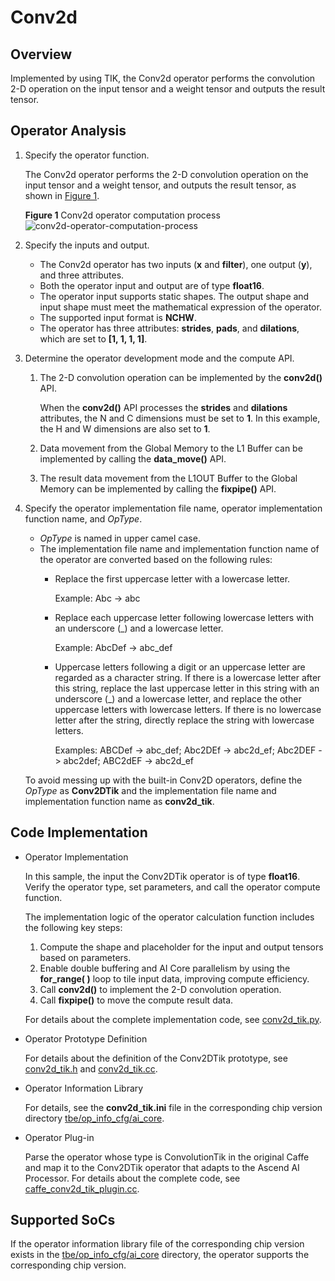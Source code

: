 # Conv2d<a name="EN-US_TOPIC_0302083411"></a>

## Overview<a name="section1973805311174"></a>

Implemented by using TIK, the Conv2d operator performs the convolution 2-D operation on the input tensor and a weight tensor and outputs the result tensor.

## Operator Analysis<a name="section19621012171817"></a>

1.  Specify the operator function.

    The Conv2d operator performs the 2-D convolution operation on the input tensor and a weight tensor, and outputs the result tensor, as shown in  [Figure 1](#fig2099591662413).

    **Figure  1**  Conv2d operator computation process<a name="fig2099591662413"></a>  
    ![](https://images.gitee.com/uploads/images/2020/1223/174800_6754ce07_5474059.png "conv2d-operator-computation-process")

2.  Specify the inputs and output.
    -   The Conv2d operator has two inputs \(**x**  and  **filter**\), one output \(**y**\), and three attributes.
    -   Both the operator input and output are of type  **float16**.
    -   The operator input supports static shapes. The output shape and input shape must meet the mathematical expression of the operator.
    -   The supported input format is  **NCHW**.
    -   The operator has three attributes:  **strides**,  **pads**, and  **dilations**, which are set to  **\[1, 1, 1, 1\]**.

3.  Determine the operator development mode and the compute API.
    1.  The 2-D convolution operation can be implemented by the  **conv2d\(\)**  API.

        When the  **conv2d\(\)**  API processes the  **strides**  and  **dilations**  attributes, the N and C dimensions must be set to  **1**. In this example, the H and W dimensions are also set to  **1**.

    2.  Data movement from the  Global Memory  to the  L1 Buffer  can be implemented by calling the  **data\_move\(\)**  API.
    3.  The result data movement from the  L1OUT Buffer  to the  Global Memory  can be implemented by calling the  **fixpipe\(\)**  API.

4.  Specify the operator implementation file name, operator implementation function name, and  _OpType_.

    -   _OpType_  is named in upper camel case.
    -   The implementation file name and implementation function name of the operator are converted based on the following rules:
        -   Replace the first uppercase letter with a lowercase letter.

            Example: Abc -\> abc

        -   Replace each uppercase letter following lowercase letters with an underscore \(\_\) and a lowercase letter.

            Example: AbcDef -\> abc\_def

        -   Uppercase letters following a digit or an uppercase letter are regarded as a character string. If there is a lowercase letter after this string, replace the last uppercase letter in this string with an underscore \(\_\) and a lowercase letter, and replace the other uppercase letters with lowercase letters. If there is no lowercase letter after the string, directly replace the string with lowercase letters.

            Examples: ABCDef -\> abc\_def; Abc2DEf -\> abc2d\_ef; Abc2DEF -\> abc2def; ABC2dEF -\> abc2d\_ef



    To avoid messing up with the built-in Conv2D operators, define the  _OpType_  as  **Conv2DTik**  and the implementation file name and implementation function name as  **conv2d\_tik**.


## Code Implementation<a name="section657125913571"></a>

-   Operator Implementation

    In this sample, the input the Conv2DTik operator is of type  **float16**. Verify the operator type, set parameters, and call the operator compute function.

    The implementation logic of the operator calculation function includes the following key steps:

    1.  Compute the shape and placeholder for the input and output tensors based on parameters.
    2.  Enable double buffering and AI Core parallelism by using the  **for\_range\( \)**  loop to tile input data, improving compute efficiency.
    3.  Call  **conv2d\(\)**  to implement the 2-D convolution operation.
    4.  Call  **fixpipe\(\)**  to move the compute result data.

    For details about the complete implementation code, see  [conv2d\_tik.py](../tbe/impl/conv2d_tik.py).

-   Operator Prototype Definition

    For details about the definition of the Conv2DTik prototype, see  [conv2d\_tik.h](../op_proto/conv2d_tik.h)  and  [conv2d\_tik.cc](../op_proto/conv2d_tik.cc).

-   Operator Information Library

    For details, see the  **conv2d\_tik.ini**  file in the corresponding chip version directory  [tbe/op\_info\_cfg/ai\_core](../tbe/op_info_cfg/ai_core).

-   Operator Plug-in

    Parse the operator whose type is ConvolutionTik in the original Caffe and map it to the Conv2DTik operator that adapts to the Ascend AI Processor. For details about the complete code, see  [caffe\_conv2d\_tik\_plugin.cc](../framework/caffe_plugin/caffe_conv2d_tik_plugin.cc).


## Supported SoCs<a name="section13382182116471"></a>

If the operator information library file of the corresponding chip version exists in the  [tbe/op\_info\_cfg/ai\_core](../tbe/op_info_cfg/ai_core)  directory, the operator supports the corresponding chip version.
